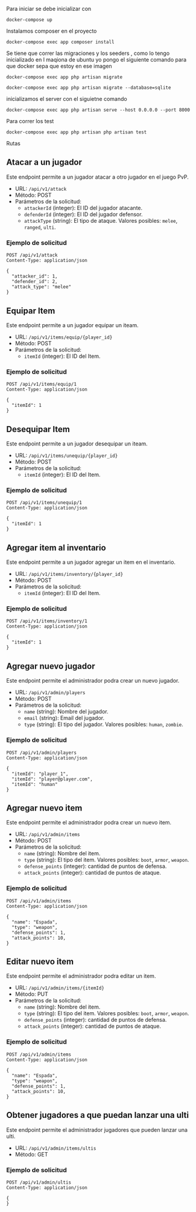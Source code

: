 
Para iniciar se debe inicializar con 
```
docker-compose up
```
Instalamos composer en el proyecto

```
docker-compose exec app composer install
```

Se tiene que correr las migraciones y los seeders , como lo tengo inicializado en l maqiona de ubuntu yo pongo el siguiente comando para que docker sepa que estoy en ese imagen

```
docker-compose exec app php artisan migrate
```

```
docker-compose exec app php artisan migrate --database=sqlite
```


inicializamos el server con el siguietne comando

```
docker-compose exec app php artisan serve --host 0.0.0.0 --port 8000
```

Para correr los test 

```
docker-compose exec app php artisan php artisan test
```

Rutas

## Atacar a un jugador

Este endpoint permite a un jugador atacar a otro jugador en el juego PvP.

- URL: `/api/v1/attack`
- Método: POST
- Parámetros de la solicitud:
  - `attackerId` (integer): El ID del jugador atacante.
  - `defenderId` (integer): El ID del jugador defensor.
  - `attackType` (string): El tipo de ataque. Valores posibles: `melee`, `ranged`, `ulti`.

### Ejemplo de solicitud

```http
POST /api/v1/attack
Content-Type: application/json

{
  "attacker_id": 1,
  "defender_id": 2,
  "attack_type": "melee"
}
```

## Equipar Item

Este endpoint permite a un jugador equipar un iteam.

- URL: `/api/v1/items/equip/{player_id}`
- Método: POST
- Parámetros de la solicitud:
  - `itemId` (integer): El ID del Item.

### Ejemplo de solicitud

```http
POST /api/v1/items/equip/1
Content-Type: application/json

{
  "itemId": 1
}
```

## Desequipar Item

Este endpoint permite a un jugador desequipar un iteam.

- URL: `/api/v1/items/unequip/{player_id}`
- Método: POST
- Parámetros de la solicitud:
  - `itemId` (integer): El ID del Item.

### Ejemplo de solicitud

```http
POST /api/v1/items/unequip/1
Content-Type: application/json

{
  "itemId": 1
}
```

## Agregar item al inventario

Este endpoint permite a un jugador agregar un item en el inventario.

- URL: `/api/v1/items/inventory/{player_id}`
- Método: POST
- Parámetros de la solicitud:
  - `itemId` (integer): El ID del Item.

### Ejemplo de solicitud

```http
POST /api/v1/items/inventory/1
Content-Type: application/json

{
  "itemId": 1
}
```

## Agregar nuevo jugador

Este endpoint permite el administrador podra crear un nuevo jugador.

- URL: `/api/v1/admin/players`
- Método: POST
- Parámetros de la solicitud:
  - `name` (string): Nombre del jugador.
  - `email` (string): Email del jugador.
  - `type` (string): El tipo del jugador. Valores posibles: `human`, `zombie`.

### Ejemplo de solicitud

```http
POST /api/v1/admin/players
Content-Type: application/json

{
  "itemId": "player_1",
  "itemId": "player@player.com",
  "itemId": "human"
}
```

## Agregar nuevo item

Este endpoint permite el administrador podra crear un nuevo item.

- URL: `/api/v1/admin/items`
- Método: POST
- Parámetros de la solicitud:
  - `name` (string): Nombre del item.
  - `type` (string): El tipo del item. Valores posibles: `boot`, `armor`, `weapon`.
   - `defense_points` (integer): cantidad de puntos de defensa.
   - `attack_points` (integer): cantidad de puntos de ataque.
### Ejemplo de solicitud

```http
POST /api/v1/admin/items
Content-Type: application/json

{
  "name": "Espada",
  "type": "weapon",
  "defense_points": 1,
  "attack_points": 10,
}
```

## Editar nuevo item

Este endpoint permite el administrador podra editar un item.

- URL: `/api/v1/admin/items/{itemId}`
- Método: PUT
- Parámetros de la solicitud:
  - `name` (string): Nombre del item.
  - `type` (string): El tipo del item. Valores posibles: `boot`, `armor`, `weapon`.
   - `defense_points` (integer): cantidad de puntos de defensa.
   - `attack_points` (integer): cantidad de puntos de ataque.
### Ejemplo de solicitud

```http
POST /api/v1/admin/items
Content-Type: application/json

{
  "name": "Espada",
  "type": "weapon",
  "defense_points": 1,
  "attack_points": 10,
}
```

## Obtener jugadores a que puedan lanzar una ulti

Este endpoint permite el administrador jugadores que pueden lanzar una ulti.

- URL: `/api/v1/admin/items/ultis`
- Método: GET
### Ejemplo de solicitud

```http
POST /api/v1/admin/ultis
Content-Type: application/json

{
}
```
